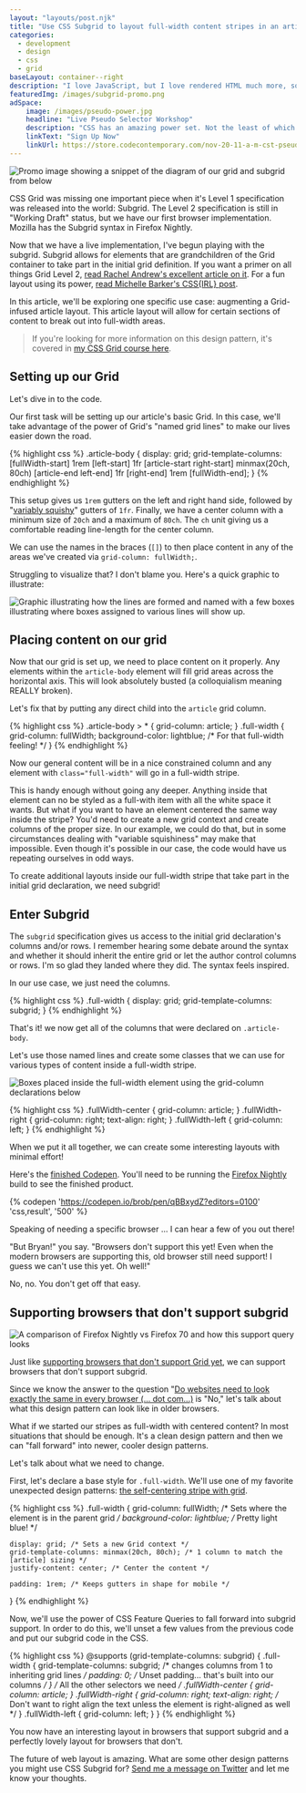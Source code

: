 ```yaml
---
layout: "layouts/post.njk"
title: "Use CSS Subgrid to layout full-width content stripes in an article template"
categories:
  - development
  - design
  - css
  - grid
baseLayout: container--right
description: "I love JavaScript, but I love rendered HTML much more, so I challenged myself to convert James' client-side JS code to something that rendered HTML. I wanted to do it as quickly and as concisely as possible."
featuredImg: /images/subgrid-promo.png
adSpace: 
    image: /images/pseudo-power.jpg
    headline: "Live Pseudo Selector Workshop"
    description: "CSS has an amazing power set. Not the least of which is creating stylistic elements on the fly using Pseudo Elements (::after and ::before). We'll cover the basics of ::before and ::after and explore three different powerful design patterns utilizing them."
    linkText: "Sign Up Now"
    linkUrl: https://store.codecontemporary.com/nov-20-11-a-m-cst-pseudo-elements-basics-after-and-before
---
```


![Promo image showing a snippet of the diagram of our grid and subgrid from below](/images/subgrid-topper.png)

CSS Grid was missing one important piece when it's Level 1 specification was released into the world: Subgrid. The Level 2 specification is still in "Working Draft" status, but we have our first browser implementation. Mozilla has the Subgrid syntax in Firefox Nightly.

Now that we have a live implementation, I've begun playing with the subgrid. Subgrid allows for elements that are grandchildren of the Grid container to take part in the initial grid definition. If you want a primer on all things Grid Level 2, [read Rachel Andrew's excellent article on it](https://www.smashingmagazine.com/2018/07/css-grid-2/). For a fun layout using its power, [read Michelle Barker's CSS{IRL} post](https://css-irl.info/subgrid-is-here/).

In this article, we'll be exploring one specific use case: augmenting a Grid-infused article layout. This article layout will allow for certain sections of content to break out into full-width areas.

> If you're looking for more information on this design pattern, it's covered in [my CSS Grid course here](https://store.codecontemporary.com/practical-css-grid).

## Setting up our Grid

Let's dive in to the code. 

Our first task will be setting up our article's basic Grid. In this case, we'll take advantage of the power of Grid's "named grid lines" to make our lives easier down the road.

{% highlight css %}
.article-body {
    display: grid;
    grid-template-columns: [fullWidth-start] 1rem 
                           [left-start]      1fr 
                           [article-start right-start] minmax(20ch, 80ch) 
                           [article-end left-end] 1fr 
                           [right-end] 1rem [fullWidth-end];
}
{% endhighlight %}

This setup gives us `1rem` gutters on the left and right hand side, followed by "[variably squishy](https://blog.logrocket.com/examining-squishiness-in-intrinsic-web-design-1005d30dda0c/)" gutters of `1fr`. Finally, we have a center column with a minimum size of `20ch` and a maximum of `80ch`. The `ch` unit giving us a comfortable reading line-length for the center column.

We can use the names in the braces (`[]`) to then place content in any of the areas we've created via `grid-column: fullWidth;`.

Struggling to visualize that? I don't blame you. Here's a quick graphic to illustrate:

![Graphic illustrating how the lines are formed and named with a few boxes illustrating where boxes assigned to various lines will show up.](/images/subgrid-visualization.png)

## Placing content on our grid

Now that our grid is set up, we need to place content on it properly. Any elements within the `article-body` element will fill grid areas across the horizontal axis. This will look absolutely busted (a colloquialism meaning REALLY broken).

Let's fix that by putting any direct child into the `article` grid column.

{% highlight css %}
.article-body > * {
    grid-column: article;
}
.full-width {
    grid-column: fullWidth;
    background-color: lightblue; /* For that full-width feeling! */
}
{% endhighlight %}

Now our general content will be in a nice constrained column and any element with `class="full-width"` will go in a full-width stripe.

This is handy enough without going any deeper. Anything inside that element can no be styled as a full-with item with all the white space it wants. But what if you want to have an element centered the same way inside the stripe? You'd need to create a new grid context and create columns of the proper size. In our example, we could do that, but in some circumstances dealing with "variable squishiness" may make that impossible. Even though it's possible in our case, the code would have us repeating ourselves in odd ways.

To create additional layouts inside our full-width stripe that take part in the initial grid declaration, we need subgrid!

## Enter Subgrid

The `subgrid` specification gives us access to the initial grid declaration's columns and/or rows. I remember hearing some debate around the syntax and whether it should inherit the entire grid or let the author control columns or rows. I'm so glad they landed where they did. The syntax feels inspired.

In our use case, we just need the columns. 

{% highlight css %}
   .full-width {
        display: grid;
        grid-template-columns: subgrid;
   }
{% endhighlight %}

That's it! we now get all of the columns that were declared on `.article-body`.

Let's use those named lines and create some classes that we can use for various types of content inside a full-width stripe.

![Boxes placed inside the full-width element using the grid-column declarations below](/images/subgrid-visualization-child.png)

{% highlight css %}
.fullWidth-center {
    grid-column: article;
}
.fullWidth-right {
    grid-column: right;
    text-align: right;
}
.fullWidth-left {
    grid-column: left;
}
{% endhighlight %}

When we put it all together, we can create some interesting layouts with minimal effort!

Here's the [finished Codepen](https://codepen.io/brob/pen/qBBxydZ?editors=0100). You'll need to be running the [Firefox Nightly](https://www.mozilla.org/en-US/firefox/channel/desktop/) build to see the finished product.

{% codepen 'https://codepen.io/brob/pen/qBBxydZ?editors=0100' 'css,result', '500' %}

Speaking of needing a specific browser ... I can hear a few of you out there! 

"But Bryan!" you say. "Browsers don't support this yet! Even when the modern browsers are supporting this, old browser still need support! I guess we can't use this yet. Oh well!"

No, no. You don't get off that easy.

## Supporting browsers that don't support subgrid
![A comparison of Firefox Nightly vs Firefox 70 and how this support query looks](/images/subgrid-comparison.png)

Just like [supporting browsers that don't support Grid yet](https://bryanlrobinson.com/blog/your-code-should-fall-forward/), we can support browsers that don't support subgrid. 

Since we know the answer to the question "[Do websites need to look exactly the same in every browser (... dot com...)](http://dowebsitesneedtolookexactlythesameineverybrowser.com/) is "No," let's talk about what this design pattern can look like in older browsers.

What if we started our stripes as full-width with centered content? In most situations that should be enough. It's a clean design pattern and then we can "fall forward" into newer, cooler design patterns.

Let's talk about what we need to change.

First, let's declare a base style for `.full-width`. We'll use one of my favorite unexpected design patterns: [the self-centering stripe with grid](https://bryanlrobinson.com/blog/use-css-grid-to-create-full-width-background-with-centered-content/).

{% highlight css %}
.full-width {
    grid-column: fullWidth; /* Sets where the element is in the parent grid */
    background-color: lightblue; /* Pretty light blue! */
    
    display: grid; /* Sets a new Grid context */
    grid-template-columns: minmax(20ch, 80ch); /* 1 column to match the [article] sizing */
    justify-content: center; /* Center the content */

    padding: 1rem; /* Keeps gutters in shape for mobile */
}
{% endhighlight %}

Now, we'll use the power of CSS Feature Queries to fall forward into subgrid support. In order to do this, we'll unset a few values from the previous code and put our subgrid code in the CSS.

{% highlight css %}
@supports (grid-template-columns: subgrid) {
    .full-width {
        grid-template-columns: subgrid; /* changes columns from 1 to inheriting grid lines */
        padding: 0; /* Unset padding... that's built into our columns */
    }
    /* All the other selectors we need */
    .fullWidth-center {
        grid-column: article;
    }
    .fullWidth-right {
        grid-column: right;
        text-align: right; /* Don't want to right align the text unless the element is right-aligned as well */
    }
    .fullWidth-left {
        grid-column: left;
    }
}
{% endhighlight %}

You now have an interesting layout in browsers that support subgrid and a perfectly lovely layout for browsers that don't.

The future of web layout is amazing. What are some other design patterns you might use CSS Subgrid for? [Send me a message on Twitter](https://twitter.com/intent/tweet?text=Here%20is%20what%20I%20think%20about%20your%20subgrid%20article%20https://bryanlrobinson.com/blog/use-css-subgrid-laying-out-full-width-article-stripes/) and let me know your thoughts.

